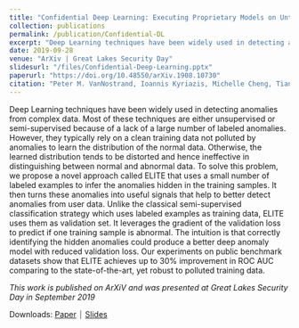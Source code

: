 ```yaml
---
title: "Confidential Deep Learning: Executing Proprietary Models on Untrusted Devices"
collection: publications
permalink: /publication/Confidential-DL
excerpt: "Deep Learning techniques have been widely used in detecting anomalies from complex data. Most of these techniques are either unsupervised or semi-supervised because of a lack of a large number of labeled anomalies. However, they typically rely on a clean training data not polluted by anomalies to learn the distribution of the normal data. Otherwise, the learned distribution tends to be distorted and hence ineffective in distinguishing between normal and abnormal data. To solve this problem, we propose a novel approach called ELITE that uses a small number of labeled examples to infer the anomalies hidden in the training samples. It then turns these anomalies into useful signals that help to better detect anomalies from user data. Unlike the classical semi-supervised classification strategy which uses labeled examples as training data, ELITE uses them as validation set. It leverages the gradient of the validation loss to predict if one training sample is abnormal. The intuition is that correctly identifying the hidden anomalies could produce a better deep anomaly model with reduced validation loss. Our experiments on public benchmark datasets show that ELITE achieves up to 30% improvement in ROC AUC comparing to the state-of-the-art, yet robust to polluted training data."
date: 2019-09-28
venue: "ArXiv | Great Lakes Security Day"
slidesurl: "/files/Confidential-Deep-Learning.pptx"
paperurl: "https://doi.org/10.48550/arXiv.1908.10730"
citation: "Peter M. VanNostrand, Ioannis Kyriazis, Michelle Cheng, Tian Guo, and Robert J. Walls. 2019. Confidential Deep Learning: Executing Proprietary Models on Untrusted Devices. arXiv:1908.10730. https://doi.org/10.48550/arXiv.1908.10730."
---
```


<link rel="stylesheet" type="text/css" media="all" href="/assets/css/publication_items.css" />

Deep Learning techniques have been widely used in detecting anomalies from complex data. Most of these techniques are either unsupervised or semi-supervised because of a lack of a large number of labeled anomalies. However, they typically rely on a clean training data not polluted by anomalies to learn the distribution of the normal data. Otherwise, the learned distribution tends to be distorted and hence ineffective in distinguishing between normal and abnormal data. To solve this problem, we propose a novel approach called ELITE that uses a small number of labeled examples to infer the anomalies hidden in the training samples. It then turns these anomalies into useful signals that help to better detect anomalies from user data. Unlike the classical semi-supervised classification strategy which uses labeled examples as training data, ELITE uses them as validation set. It leverages the gradient of the validation loss to predict if one training sample is abnormal. The intuition is that correctly identifying the hidden anomalies could produce a better deep anomaly model with reduced validation loss. Our experiments on public benchmark datasets show that ELITE achieves up to 30% improvement in ROC AUC comparing to the state-of-the-art, yet robust to polluted training data.

*This work is published on ArXiV and was presented at Great Lakes Security Day in September 2019*

Downloads: [Paper](https://doi.org/10.48550/arXiv.1908.10730) ⏐ [Slides](/files/Confidential-Deep-Learning.pptx)